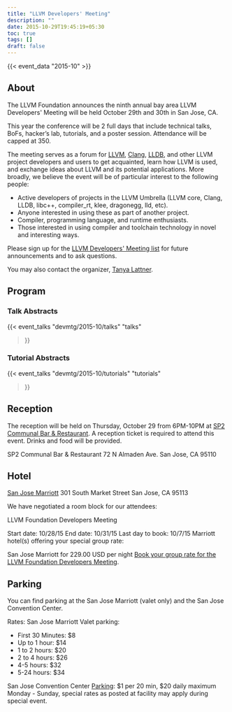 ```yaml
---
title: "LLVM Developers' Meeting"
description: ""
date: 2015-10-29T19:45:19+05:30
toc: true
tags: []
draft: false
---
```


{{< event_data "2015-10" >}}

## About

The LLVM Foundation announces the ninth annual bay area LLVM Developers' Meeting will be held October 29th and 30th in San Jose, CA.

This year the conference will be 2 full days that include technical talks, BoFs, hacker’s lab, tutorials, and a poster session. Attendance will be capped at 350.

The meeting serves as a forum for [LLVM](http://llvm.org/), [Clang](http://clang.llvm.org/), [LLDB](http://lldb.llvm.org/), and other LLVM project developers and users to get acquainted, learn how LLVM is used, and exchange ideas about LLVM and its potential applications. More broadly, we believe the event will be of particular interest to the following people:

- Active developers of projects in the LLVM Umbrella (LLVM core, Clang, LLDB, libc++, compiler_rt, klee, dragonegg, lld, etc).
- Anyone interested in using these as part of another project.
- Compiler, programming language, and runtime enthusiasts.
- Those interested in using compiler and toolchain technology in novel and interesting ways.

Please sign up for the [LLVM Developers' Meeting list](http://lists.llvm.org/mailman/listinfo/llvm-devmeeting) for future announcements and to ask questions.

You may also contact the organizer, [Tanya Lattner](tanyalattner@llvm.org). 

## Program

### Talk Abstracts

{{< event_talks
    "devmtg/2015-10/talks" 
    "talks" 
>}}

### Tutorial Abstracts

{{< event_talks
    "devmtg/2015-10/tutorials" 
    "tutorials" 
>}}

## Reception

The reception will be held on Thursday, October 29 from 6PM-10PM at [SP2 Communal Bar & Restaurant](http://www.sp2sanjose.com/). A reception ticket is required to attend this event. Drinks and food will be provided.

SP2 Communal Bar & Restaurant
72 N Almaden Ave.
San Jose, CA 95110

## Hotel

[San Jose Marriott](http://www.marriott.com/hotels/travel/sjcsj-san-jose-marriott/)
301 South Market Street
San Jose, CA 95113

We have negotiated a room block for our attendees:

LLVM Foundation Developers Meeting

Start date: 10/28/15
End date: 10/31/15
Last day to book: 10/7/15
Marriott hotel(s) offering your special group rate:

San Jose Marriott for 229.00 USD per night
[Book your group rate for the LLVM Foundation Developers Meeting](http://www.marriott.com/meeting-event-hotels/group-corporate-travel/groupCorp.mi?resLinkData=LLVM%20Foundation%20Developers%20Meeting%5Esjcsj%60llvllva%60229.00%60USD%60false%604%6010/28/15%6010/31/15%6010/7/15&app=resvlink&stop_mobi=yes).

## Parking

You can find parking at the San Jose Marriott (valet only) and the San Jose Convention Center.

Rates:
San Jose Marriott Valet parking:

- First 30 Minutes: $8
- Up to 1 hour: $14
- 1 to 2 hours: $20
- 2 to 4 hours: $26
- 4-5 hours: $32
- 5-24 hours: $34

San Jose Convention Center [Parking](http://www.sanjose.org/maps-more/parking/): $1 per 20 min, $20 daily maximum Monday - Sunday, special rates as posted at facility may apply during special event.